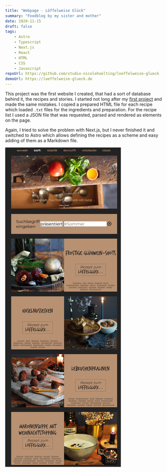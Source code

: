 ```yaml
---
title: "Webpage - Löffelweise Glück"
summary: "Foodblog by my sister and mother"
date: 2020-11-15
draft: false
tags:
    - Astro
    - Typescript
    - Next.js
    - React
    - HTML
    - CSS
    - Javascript
repoUrl: https://github.com/studio-nicolehoelting/loeffelweise-glueck
demoUrl: https://loeffelweise-glueck.de
---
```


This project was the first website I created, that had a sort of database behind it, the recipes and stories. I started not long after my [first project](../studio-nicolehoelting/) and made the same mistakes. I copied a prepared HTML file for each recipe which loaded `.txt` files for the ingredients and preparation. For the recipe list I used a JSON file that was requested, parsed and rendered as elements on the page.

Again, I tried to solve the problem with Next.js, but I never finished it and switched to Astro which allows defining the recipes as a scheme and easy adding of them as a Markdown file.

![Recipe list](./recipes.png)
